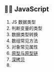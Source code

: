 ## 🏃‍♂️ JavaScript

1. JS 数据类型
2. 判断变量的类型
3. 数据类型转换
4. 数组常见方法
5. 对象常见属性
6. [原型与原型链](./05.js)
7. [深拷贝](./06.js)
8. 

